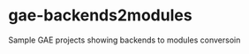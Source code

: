 gae-backends2modules
====================

Sample GAE projects showing backends to modules conversoin

